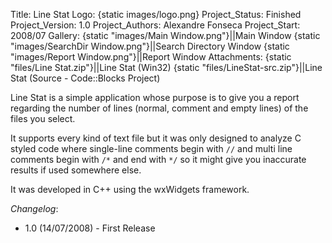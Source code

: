 Title: Line Stat
Logo: {static images/logo.png}
Project_Status: Finished
Project_Version: 1.0
Project_Authors: Alexandre Fonseca
Project_Start: 2008/07
Gallery:
    {static "images/Main Window.png"}||Main Window
    {static "images/SearchDir Window.png"}||Search Directory Window
    {static "images/Report Window.png"}||Report Window
Attachments:
    {static "files/Line Stat.zip"}||Line Stat (Win32)
    {static "files/LineStat-src.zip"}||Line Stat (Source - Code::Blocks Project)


Line Stat is a simple application whose purpose is to give you a report
regarding the number of lines (normal, comment and empty lines) of the files
you select.

<!-- PELICAN_END_SUMMARY -->

It supports every kind of text file but it was only designed to analyze C
styled code where single-line comments begin with `//` and multi line comments
begin with `/*` and end with `*/` so it might give you inaccurate results if used
somewhere else.

It was developed in C++ using the wxWidgets framework.

*Changelog*:

* 1.0 (14/07/2008) - First Release
